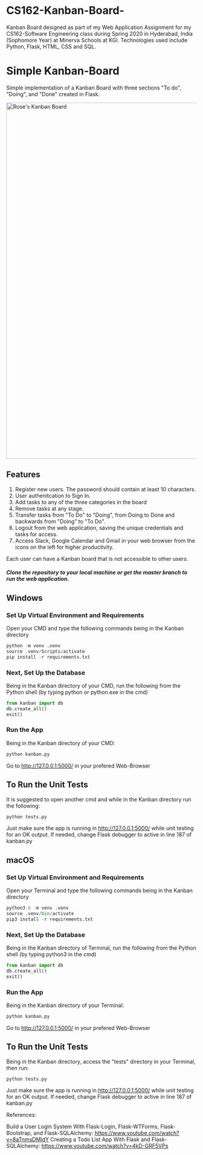 # CS162-Kanban-Board-
Kanban Board designed as part of my Web Application Assignment for my CS162-Software Engineering class during Spring 2020 in Hyderabad, India (Sophomore Year) at Minerva Schools at KGI.  Technologies used include Python, Flask, HTML, CSS and SQL.

# Simple Kanban-Board

Simple implementation of a Kanban Board with three sections "To do", "Doing", and "Done" created in Flask. 

<img width="943" alt="Rose's Kanban Board" src="https://user-images.githubusercontent.com/50888490/77203345-6b482c80-6aad-11ea-8964-ae8765ef9574.png">

## Features

1. Register new users. The password should contain at least 10 characters.
2. User authenitcation to Sign In.
3. Add tasks to any of the three categories in the board
4. Remove tasks at any stage.
5. Transfer tasks from "To Do" to "Doing", from Doing to Done and backwards from "Doing" to "To Do".
6. Logout from the web application, saving the unique credentials and tasks for access.
7. Access Slack, Google Calendar and Gmail in your web browser from the icons on the left for higher productivity.


Each user can have a Kanban board that is not accessible to other users.


##### Clone the repository to your local machine or get the master branch to run the web application.


## Windows

### Set Up Virtual Environment and Requirements

Open your CMD and type the following commands being in the Kanban directory
```python
python -m venv .venv
source .venv/Scripts/activate
pip install -r requirements.txt
```

### Next, Set Up the Database

Being in the Kanban directory of your CMD, run the following from the Python shell (by typing python or python.exe in the cmd)
```python
from kanban import db
db.create_all()
exit()
```
 

### Run the App 

Being in the Kanban directory of your CMD:
```python
python kanban.py
```
Go to http://127.0.0.1:5000/ in your prefered Web-Browser


## To Run the Unit Tests 
 
It is suggested to open another cmd and while in the Kanban directory run the following:

```python 
python tests.py
```

Just make sure the app is running in http://127.0.0.1:5000/ while unit testing for an OK output.
If needed, change Flask debugger to active in line 187 of kanban.py



## macOS

### Set Up Virtual Environment and Requirements

Open your Terminal and type the following commands being in the Kanban directory
```python
python3.6 -m venv .venv
source .venv/bin/activate
pip3 install -r requirements.txt
```

### Next, Set Up the Database

Being in the Kanban directory of Terminal, run the following from the Python shell (by typing python3 in the cmd)
```python
from kanban import db
db.create_all()
exit()
```
 

### Run the App 

Being in the Kanban directory of your Terminal:
```python
python kanban.py
```
Go to http://127.0.0.1:5000/ in your prefered Web-Browser


## To Run the Unit Tests 
 
Being in the Kanban directory, access the "tests" directory in your Terminal, then run:

```python 
python tests.py
```

Just make sure the app is running in http://127.0.0.1:5000/ while unit testing for an OK output.
If needed, change Flask debugger to active in line 187 of kanban.py

References:

Build a User Login System With Flask-Login, Flask-WTForms, Flask-Bootstrap, and Flask-SQLAlchemy: https://www.youtube.com/watch?v=8aTnmsDMldY
Creating a Todo List App With Flask and Flask-SQLAlchemy: https://www.youtube.com/watch?v=4kD-GRF5VPs
